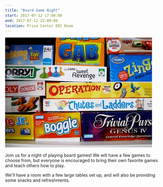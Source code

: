 ```yaml
---
title: "Board Game Night"
start: 2017-07-12 17:00:00
end: 2017-07-12 22:00:00
location: Price Center ERC Room
---
```

![](/static/sp17/board-games.jpg)

Join us for a night of playing board games!
We will have a few games to choose from, but everyone is encouraged
to bring their own favorite games and teach others how to play.

We'll have a room with a few large tables set up,
and will also be providing some snacks and refreshments.
